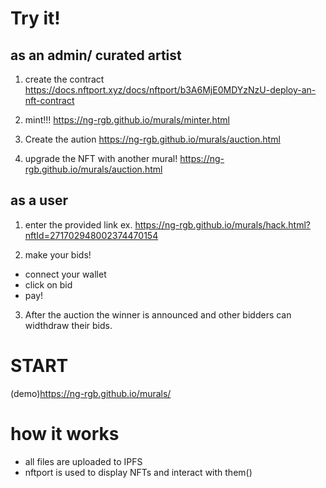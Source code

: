 # Try it!
## as an admin/ curated artist
1. create the contract
https://docs.nftport.xyz/docs/nftport/b3A6MjE0MDYzNzU-deploy-an-nft-contract

2. mint!!!
<https://ng-rgb.github.io/murals/minter.html>

3. Create the aution
<https://ng-rgb.github.io/murals/auction.html>

4. upgrade the NFT with another mural!
<https://ng-rgb.github.io/murals/auction.html>

## as a user
1. enter the provided link
ex.
<https://ng-rgb.github.io/murals/hack.html?nftId=271702948002374470154>

2. make your bids!
-  connect your wallet
- click on bid
- pay!

3. After the auction the winner is announced and other bidders can widthdraw their bids.



# START

(demo)<https://ng-rgb.github.io/murals/>


# how it works
- all files are uploaded to IPFS
- nftport is used to display NFTs and interact with them()